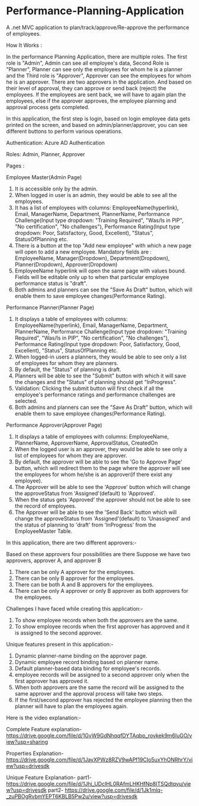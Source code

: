 # Performance-Planning-Application

A .net MVC application to plan/track/approve/Re-approve the performance of employees.


How It Works :


In the performance Planning Application, there are multiple roles. The first role is "Admin", Admin can see all employee's data, Second Role is "Planner", Planner can see only the employees for whom he is a planner and the Third role is "Approver", Approver can see the employees for whom he is an approver. There are two approvers in the application. And based on their level of approval, they can approve or send back (reject) the employees. If the employees are sent back, we will have to again plan the employees, else if the approver approves, the employee planning and approval process gets completed.

In this application, the first step is login, based on login employee data gets printed on the screen, and based on admin/planner/approver, you can see different buttons to perform various operations.


Authentication: Azure AD Authentication

Roles: Admin, Planner, Approver

Pages :

Employee Master(Admin Page)

  1. It is accessible only by the admin.
  2.  When logged in user is an admin, they would be able to see all the employees.
  3. It has a list of employees with columns: EmployeeName(hyperlink), Email, ManagerName, Department, PlannerName, Performance Challenge(Input type dropdown: "Training Required", "Was/Is in PIP", "No certification", "No challenges"), Performance Rating(Input type dropdown: Poor, Satisfactory, Good, Excellent), 
  "Status", StatusOfPlanning etc.
  4. There is a button at the top "Add new employee" with which a new page will open to add a new employee. Mandatory fields are : EmployeeName, Manager(Dropdown), Department(Dropdown),    Planner(Dropdown), Approver(Dropdown)
  5. EmployeeName hyperlink will open the same page with values bound. Fields will be editable only up to when that particular employee performance status is "draft".
  6. Both admins and planners can see the "Save As Draft" button, which will enable them to save employee changes(Performance Rating).



Performance Planner(Planner Page)

1. It displays a table of employees with columns: EmployeeName(hyperlink), Email, ManagerName, Department, PlannerName, Performance Challenge(Input type dropdown: "Training Required", "Was/Is in PIP", "No certification", "No challenges"), Performance Rating(Input type dropdown: Poor, Satisfactory, Good, Excellent), 
  "Status", StatusOfPlanning etc.
2. When logged-in users a planners, they would be able to see only a list of employees for whom they are planners.
3. By default, the "Status" of planning is draft.
4. Planners will be able to see the "Submit" button with which it will save the changes and the "Status" of planning should get "InProgress".
5. Validation:  Clicking the submit button will first check if all the employee's performance ratings and performance challenges are selected.
6. Both admins and planners can see the "Save As Draft" button, which will enable them to save employee changes(Performance Rating).


Performance Approver(Approver Page)

  1. It displays a table of employees with columns: EmployeeName, PlannerName, ApproverName, ApprovalStatus, CreatedOn
  2. When the logged user is an approver, they would be able to see only a list of employees for whom they are approver.
  3. By default, the approver will be able to see the 'Go to Approve Page' button, which will redirect them to the page where the approver will see the employees for whom he/she is an approver(if there exist any 
     employee).
  4. The Approver will be able to see the 'Approve' button which will change the approveStatus from 'Assigned'(default) to 'Approved'.
  5. When the status gets 'Approved' the approver should not be able to see the record of employees.
  6. The Approver will be able to see the 'Send Back' button which will change the approveStatus from 'Assigned'(default) to 'Unassigned' and the status of planning to 'draft' from 'InProgress' from the EmployeeMaster Table.



 In this application, there are two different approvers:-
 
 Based on these approvers four possibilities are there
 Suppose we have two approvers, approver A, and approver B
 
 1. There can be only A approver for the employees.
 2. There can be only B approver for the employees.
 3. There can be both A and B approvers for the employees.
 4. There can be only A approver or only B approver as both approvers for the employees.




 Challenges I have faced while creating this application:-

 1. To show employee records when both the approvers are the same.
 2. To show employee records when the first approver has approved and it is assigned to the second approver.



 Unique features present in this application:-
 1. Dynamic planner-name binding on the approver page.
 2. Dynamic employee record binding based on planner name.
 3. Default planner-based data binding for employee's records.
 4. employee records will be assigned to a second approver only when the first approver has approved it.
 5. When both approvers are the same the record will be assigned to the same approver and the approval process will take two steps.
 6. If the first/second approver has rejected the employee planning then the planner will have to plan the employees again.


 Here is the video explanation:-

 Complete Feature explanation-  https://drive.google.com/file/d/1GvW9GdNhqqfDYTAqbp_rovkek9m6luGO/view?usp=sharing

 Properties Explanation-  https://drive.google.com/file/d/1JayXPWz8RZV9wAPf19CIo5uxYhONRhrY/view?usp=drivesdk

 Unique Feature Explanation- 
                part1-     https://drive.google.com/file/d/1Jhi_UDclHL0RAfmLHKHfNp8ITSQdtqyu/view?usp=drivesdk
                part2-     https://drive.google.com/file/d/1Jk1mlq-_zuPBOgRvbmYEPT6KBLB5Pw2u/view?usp=drivesdk
